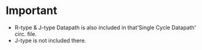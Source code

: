 # Important
- R-type & J-type Datapath is also included in that'Single Cycle Datapath' circ. file.
- J-type is not included there.
